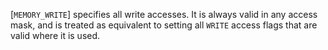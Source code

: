 [`MEMORY_WRITE`] specifies all write accesses.
It is always valid in any access mask, and is treated as equivalent to
setting all `WRITE` access flags that are valid where it is used.